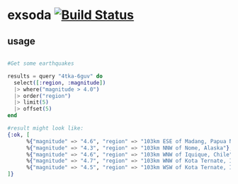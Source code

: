 # exsoda [![Build Status](https://travis-ci.org/rozap/exsoda.svg?branch=master)](https://travis-ci.org/rozap/exsoda)


## usage
```elixir

#Get some earthquakes

results = query "4tka-6guv" do
  select([:region, :magnitude]) 
  |> where("magnitude > 4.0")
  |> order("region") 
  |> limit(5)
  |> offset(5)
end

#result might look like:
{:ok, [
      %{"magnitude" => "4.6", "region" => "103km ESE of Madang, Papua New Guinea"},
      %{"magnitude" => "4.3", "region" => "103km NNW of Nome, Alaska"},
      %{"magnitude" => "4.6", "region" => "103km WNW of Iquique, Chile"},
      %{"magnitude" => "4.7", "region" => "103km WNW of Kota Ternate, Indonesia"},
      %{"magnitude" => "4.5", "region" => "103km WSW of Kota Ternate, Indonesia"}
]}

```
